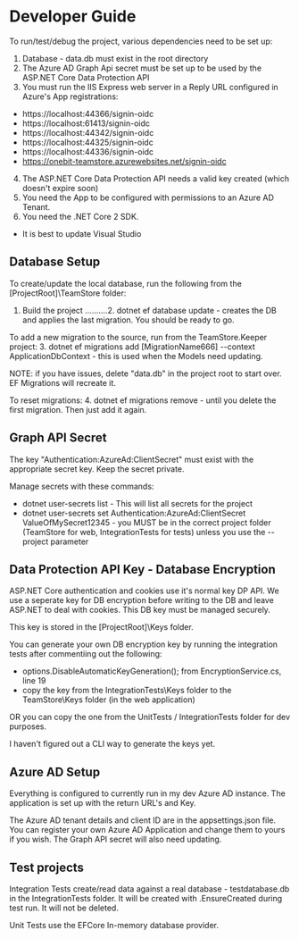# Developer Guide

To run/test/debug the project, various dependencies need to be set up:

1. Database - data.db must exist in the root directory
2. The Azure AD Graph Api secret must be set up to be used by the ASP.NET Core Data Protection API
3. You must run the IIS Express web server in a Reply URL configured in Azure's App registrations:
* https://localhost:44366/signin-oidc
* https://localhost:61413/signin-oidc
* https://localhost:44342/signin-oidc
* https://localhost:44325/signin-oidc
* https://localhost:44336/signin-oidc
* https://onebit-teamstore.azurewebsites.net/signin-oidc
4. The ASP.NET Core Data Protection API needs a valid key created (which doesn't expire soon)
5. You need the App to be configured with permissions to an Azure AD Tenant.
6. You need the .NET Core 2 SDK.

* It is best to update Visual Studio

## Database Setup

To create/update the local database, run the following from the [ProjectRoot]\TeamStore folder:

1. Build the project
..........2. dotnet ef database update - creates the DB and applies the last migration. You should be ready to go.

To add a new migration to the source, run from the TeamStore.Keeper project:
3. dotnet ef migrations add [MigrationName666] --context ApplicationDbContext - this is used when the Models need updating.

NOTE: if you have issues, delete "data.db" in the project root to start over. EF Migrations will recreate it.

To reset migrations:
4. dotnet ef migrations remove - until you delete the first migration. Then just add it again.

## Graph API Secret

The key "Authentication:AzureAd:ClientSecret" must exist with the appropriate secret key. Keep the secret private.

Manage secrets with these commands:
* dotnet user-secrets list - This will list all secrets for the project
* dotnet user-secrets set Authentication:AzureAd:ClientSecret ValueOfMySecret12345 - you MUST be in the correct project folder (TeamStore for web, IntegrationTests for tests) unless you use the --project parameter

## Data Protection API Key - Database Encryption

ASP.NET Core authentication and cookies use it's normal key DP API. We use a seperate key for DB encryption before writing to the DB and leave ASP.NET to deal with cookies. 
This DB key must be managed securely.

This key is stored in the [ProjectRoot]\Keys folder.

You can generate your own DB encryption key by running the integration tests after 
commentiing out the following:
* options.DisableAutomaticKeyGeneration(); from EncryptionService.cs, line 19
* copy the key from the IntegrationTests\Keys folder to the TeamStore\Keys folder (in the web application)

OR you can copy the one from the UnitTests / IntegrationTests folder for dev purposes.

I haven't figured out a CLI way to generate the keys yet.

## Azure AD Setup

Everything is configured to currently run in my dev Azure AD instance. The application is set up with the return URL's and Key. 

The Azure AD tenant details and client ID are in the appsettings.json file. You can register your own Azure AD Application and change them to yours if you wish. The Graph API secret will also need updating.


## Test projects
Integration Tests create/read data against a real database - testdatabase.db in the IntegrationTests folder. It will be created with .EnsureCreated during test run. 
It will not be deleted.

Unit Tests use the EFCore In-memory database provider.